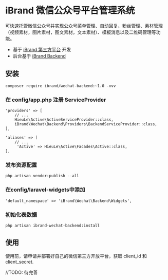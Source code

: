 # iBrand 微信公众号平台管理系统

可快速托管微信公众号并实现公众号菜单管理、自动回复、粉丝管理、素材管理（视频素材，图片素材，图文素材，文本素材）、模板消息以及二维码管理等功能。

- 基于 [iBrand 第三方平台](https://github.com/ibrandcc/laravel-wechat-platform) 开发
- 后台基于 [iBrand Backend](https://github.com/ibrandcc/backend)

##  安装

```
composer require ibrand/wechat-backend:~1.0 -vvv
```

### 在 config/app.php 注册 ServiceProvider 
```
'providers' => [
    // ...
    HieuLe\Active\ActiveServiceProvider::class,
    iBrand\Wechat\Backend\Providers\BackendServiceProvider::class,
],

'aliases' => [
    // ...
     'Active' => HieuLe\Active\Facades\Active::class,
],

```

### 发布资源配置

```
php artisan vendor:publish --all
```

### 在config/laravel-widgets中添加

```
'default_namespace' => 'iBrand\Wechat\Backend\Widgets',
```

### 初始化表数据

```
php artisan ibrand-wechat-backend:install
```

## 使用

使用前，请申请并部署好自己的微信第三方开放平台，获取 client_id 和 client_secret.

//TODO: 待完善






